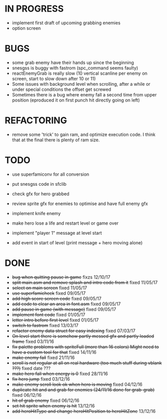 IN PROGRESS
===========

* implement first draft of upcoming grabbing enemies
* option screen

BUGS
====

* some grab enemy have their hands up since the beginning
* snesgss is buggy with fastrom (spc_command seems faulty)
* reactEnemyGrab is really slow (10 vertical scanline per enemy on screen, start to slow down after 10 or 11) 
* Some issues with background level when scrolling, after a while or under special
conditions the offset get screwed
* Sometimes there is a bug where enemy fall a second time from upper position (eproduced it on first punch hit directly going on left) 

REFACTORING
===========

* remove some 'trick' to gain ram, and optimize execution code. I think that at the final there is plenty of ram size.

TODO
====

* use superfamiconv for all conversion

* put snesgss code in sfclib

* check gfx for hero grabbed
* review sprite gfx for enemies to optimise and have full enemy gfx

* implement knife enemy

* make hero lose a life and restart level or game over

* implement "player 1" message at level start 

* add event in start of level (print message + hero moving alone)

DONE
====

* ~~bug when quitting pause in game~~ fixzs 12/10/17
* ~~split main.asm and remove splash and intro code from it~~ fixed 11/05/17
* ~~select on main screen~~ fixed 11/05/17
* ~~use superfamicheck~~ fixed 09/05/17
* ~~add high score screen code~~ fixed 09/05/17
* ~~add code to clear an area in font.asm~~ fixed 09/05/17
* ~~add pause in game (with message)~~ fixed 09/05/17
* ~~implement font code~~ fixed 01/05/17
* ~~letter intro before first level~~ fixed 01/05/17
* ~~switch to fastrom~~ fixed 13/03/17
* ~~refactor enemy data struct for easy indexing~~ fixed 07/03/17
* ~~On level start there is somehow partly messed gfx and partly loaded frame~~ fixed 03/11/16
* ~~fix palette problems with spriteFull (more than 16 colors) Might need to have a custom tool for that~~ fixed 14/11/16
* ~~make enemy fall~~ fixed 21/11/16
* ~~scroll is not regular at all on real hardware (too much stuff during vblank ???)~~ fixed date ???
* ~~make hero fall when energy is 0~~ fixed 28/11/16
* ~~fix hero jump~~ fixed 03/12/16
* ~~make enemy scroll look ok when hero is moving~~ fixed 04/12/16
* ~~duplicate hit and and grab for enemies (24/11/16 done for grab-grab)~~ fixed 06/12/16
* ~~hit of grab enemy~~ fixed 06/12/16
* ~~set hit sprite when enemy is hit~~ 13/12/16
* ~~add heroHitType and change heroHitPosition to heroHitZone~~ 13/12/16

